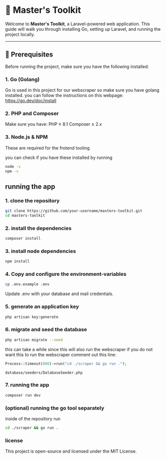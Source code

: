 # 📘 Master's Toolkit

Welcome to **Master's Toolkit**, a Laravel-powered web application. This guide will walk you through installing Go, setting up Laravel, and running the project locally.

---

## 🚀 Prerequisites

Before running the project, make sure you have the following installed:

### 1. Go (Golang)

Go is used in this project for our webscraper so make sure you have golang installed.
you can follow the instructions on this webpage: https://go.dev/doc/install

### 2. PHP and Composer
Make sure you have:
    PHP ≥ 8.1
    Composer ≥ 2.x

### 3. Node.js & NPM
These are required for the frotend tooling

you can check if you have these installed by running
```bash
node -v
npm -v
```

## running the app

### 1. clone the repository
```bash
git clone https://github.com/your-username/masters-toolkit.git
cd masters-toolkit
```

### 2. install the dependencies
```bash
composer install
```

### 3. install node dependencies
```bash
npm install
```

### 4. Copy and configure the environment-variables
```bash
cp .env.example .env
```
Update .env with your database and mail credentials.

### 5. generate an application key
```bash
php artisan key:generate
```

### 6. migrate and seed the database
```bash
php artisan migrate --seed
```
this can take a while since this will also run the webscraper
if you do not want this to run the webscraper comment out this line:
```PHP
Process::timeout(800)->run("cd ./scraper && go run .");
```
`database/seeders/DatabaseSeeder.php`

### 7. running the app
```bash
composer run dev
```

### (optional) running the go tool separately
inside of the repository run 
```bash
cd ./scraper && go run .
```

### license
This project is open-source and licensed under the MIT License.